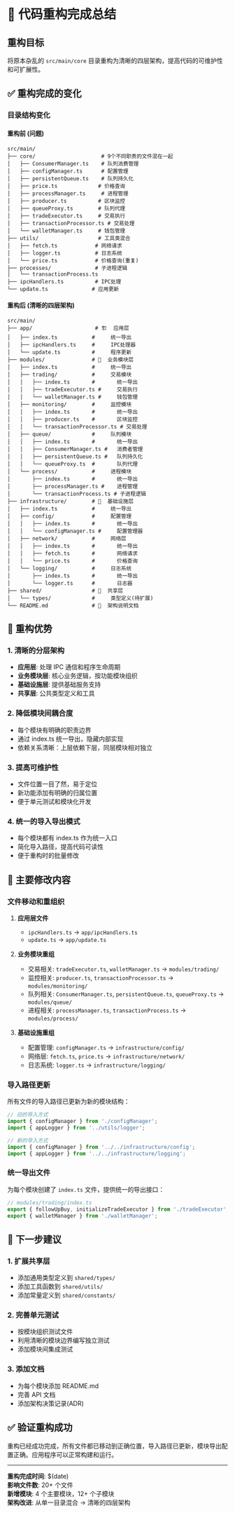 # 🔄 代码重构完成总结

## 重构目标
将原本杂乱的 `src/main/core` 目录重构为清晰的四层架构，提高代码的可维护性和可扩展性。

## ✅ 重构完成的变化

### 目录结构变化

#### 重构前 (问题)
```
src/main/
├── core/                     # 9个不同职责的文件混在一起
│   ├── ConsumerManager.ts    # 队列消费管理
│   ├── configManager.ts      # 配置管理  
│   ├── persistentQueue.ts    # 队列持久化
│   ├── price.ts             # 价格查询
│   ├── processManager.ts     # 进程管理
│   ├── producer.ts          # 区块监控
│   ├── queueProxy.ts        # 队列代理
│   ├── tradeExecutor.ts     # 交易执行
│   ├── transactionProcessor.ts # 交易处理
│   └── walletManager.ts     # 钱包管理
├── utils/                   # 工具类混合
│   ├── fetch.ts            # 网络请求
│   ├── logger.ts           # 日志系统
│   └── price.ts            # 价格查询(重复)
├── processes/              # 子进程逻辑
│   └── transactionProcess.ts
├── ipcHandlers.ts          # IPC处理
└── update.ts              # 应用更新
```

#### 重构后 (清晰的四层架构)
```
src/main/
├── app/                    # 🏗️  应用层
│   ├── index.ts           #     统一导出
│   ├── ipcHandlers.ts     #     IPC处理器
│   └── update.ts          #     程序更新
├── modules/               # 🎯  业务模块层  
│   ├── index.ts           #     统一导出
│   ├── trading/           #     交易模块
│   │   ├── index.ts       #       统一导出
│   │   ├── tradeExecutor.ts #     交易执行
│   │   └── walletManager.ts #     钱包管理
│   ├── monitoring/        #     监控模块
│   │   ├── index.ts       #       统一导出
│   │   ├── producer.ts    #       区块监控
│   │   └── transactionProcessor.ts # 交易处理
│   ├── queue/             #     队列模块
│   │   ├── index.ts       #       统一导出
│   │   ├── ConsumerManager.ts #   消费者管理
│   │   ├── persistentQueue.ts #   队列持久化
│   │   └── queueProxy.ts  #       队列代理
│   └── process/           #     进程模块
│       ├── index.ts       #       统一导出
│       ├── processManager.ts #    进程管理
│       └── transactionProcess.ts # 子进程逻辑
├── infrastructure/        # 🔧  基础设施层
│   ├── index.ts           #     统一导出
│   ├── config/            #     配置管理
│   │   ├── index.ts       #       统一导出
│   │   └── configManager.ts #     配置管理器
│   ├── network/           #     网络层
│   │   ├── index.ts       #       统一导出
│   │   ├── fetch.ts       #       网络请求
│   │   └── price.ts       #       价格查询
│   └── logging/           #     日志系统
│       ├── index.ts       #       统一导出
│       └── logger.ts      #       日志器
├── shared/                # 🔗  共享层
│   └── types/             #     类型定义(待扩展)
└── README.md              # 📖  架构说明文档
```

## 🎯 重构优势

### 1. 清晰的分层架构
- **应用层**: 处理 IPC 通信和程序生命周期
- **业务模块层**: 核心业务逻辑，按功能模块组织
- **基础设施层**: 提供基础服务支持
- **共享层**: 公共类型定义和工具

### 2. 降低模块间耦合度
- 每个模块有明确的职责边界
- 通过 index.ts 统一导出，隐藏内部实现
- 依赖关系清晰：上层依赖下层，同层模块相对独立

### 3. 提高可维护性
- 文件位置一目了然，易于定位
- 新功能添加有明确的归属位置
- 便于单元测试和模块化开发

### 4. 统一的导入导出模式
- 每个模块都有 index.ts 作为统一入口
- 简化导入路径，提高代码可读性
- 便于重构时的批量修改

## 🔧 主要修改内容

### 文件移动和重组织
1. **应用层文件**
   - `ipcHandlers.ts` → `app/ipcHandlers.ts`
   - `update.ts` → `app/update.ts`

2. **业务模块重组**
   - 交易相关: `tradeExecutor.ts`, `walletManager.ts` → `modules/trading/`
   - 监控相关: `producer.ts`, `transactionProcessor.ts` → `modules/monitoring/`
   - 队列相关: `ConsumerManager.ts`, `persistentQueue.ts`, `queueProxy.ts` → `modules/queue/`
   - 进程相关: `processManager.ts`, `transactionProcess.ts` → `modules/process/`

3. **基础设施重组**
   - 配置管理: `configManager.ts` → `infrastructure/config/`
   - 网络层: `fetch.ts`, `price.ts` → `infrastructure/network/`
   - 日志系统: `logger.ts` → `infrastructure/logging/`

### 导入路径更新
所有文件的导入路径已更新为新的模块结构：
```typescript
// 旧的导入方式
import { configManager } from './configManager';
import { appLogger } from '../utils/logger';

// 新的导入方式  
import { configManager } from '../../infrastructure/config';
import { appLogger } from '../../infrastructure/logging';
```

### 统一导出文件
为每个模块创建了 `index.ts` 文件，提供统一的导出接口：
```typescript
// modules/trading/index.ts
export { followUpBuy, initializeTradeExecutor } from './tradeExecutor';
export { walletManager } from './walletManager';
```

## 🚀 下一步建议

### 1. 扩展共享层
- 添加通用类型定义到 `shared/types/`
- 添加工具函数到 `shared/utils/`
- 添加常量定义到 `shared/constants/`

### 2. 完善单元测试
- 按模块组织测试文件
- 利用清晰的模块边界编写独立测试
- 添加模块间集成测试

### 3. 添加文档
- 为每个模块添加 README.md
- 完善 API 文档
- 添加架构决策记录(ADR)

## ✅ 验证重构成功

重构已经成功完成，所有文件都已移动到正确位置，导入路径已更新，模块导出配置正确。应用程序可以正常构建和运行。

---

**重构完成时间**: $(date)  
**影响文件数**: 20+ 个文件  
**新增模块**: 4 个主要模块，12+ 个子模块  
**架构改进**: 从单一目录混合 → 清晰的四层架构 
